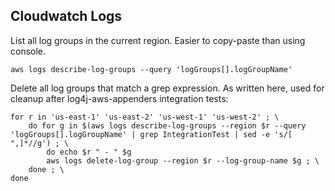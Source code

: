 ## Cloudwatch Logs

List all log groups in the current region. Easier to copy-paste than using console.

```
aws logs describe-log-groups --query 'logGroups[].logGroupName'
```


Delete all log groups that match a grep expression. As written here, used for cleanup after
log4j-aws-appenders integration tests:

```
for r in 'us-east-1' 'us-east-2' 'us-west-1' 'us-west-2' ; \
    do for g in $(aws logs describe-log-groups --region $r --query 'logGroups[].logGroupName' | grep IntegrationTest | sed -e 's/[ ",]*//g') ; \
        do echo $r " - " $g
        aws logs delete-log-group --region $r --log-group-name $g ; \
    done ; \
done
```
